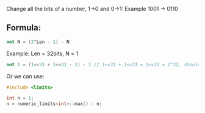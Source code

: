 Change all the bits of a number, 1->0 and 0->1: Example 1001 -> 0110
## Formula:
```cpp
not N = (2^Len - 1) - N
```
Example: Len = 32bits, N = 1
```cpp
not 1 = (1<<31 + 1<<31 - 1) - 1 // 1<<31 + 1<<31 = 1<<32 = 2^32, should not use 1<<32 or pow(2, 32)
```
Or we can use:
```cpp
#include <limits>

int n = 1;
n = numeric_limits<int>::max() - n;
```
